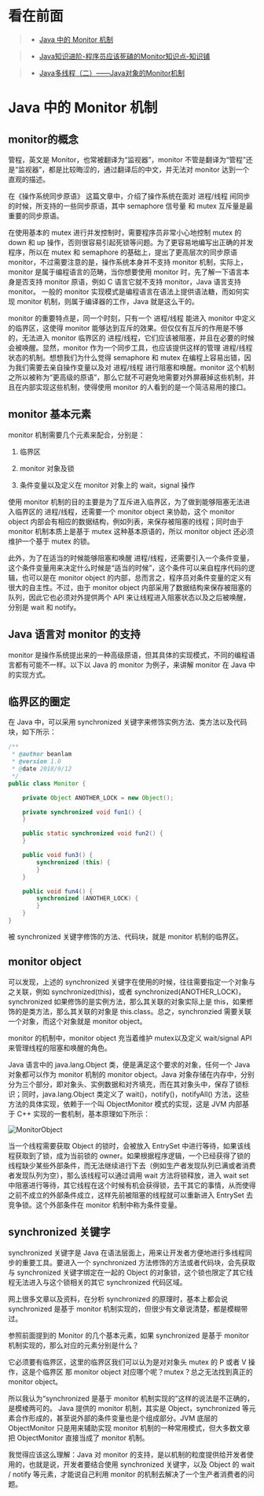 看在前面
====

> * <a href="https://www.jianshu.com/p/7f8a873d479c">Java 中的 Monitor 机制</a>

> * <a href="https://baijiahao.baidu.com/s?id=1639857097437674576&wfr=spider&for=pc">Java知识进阶-程序员应该死磕的Monitor知识点-知识铺</a>

> * <a href="https://blog.csdn.net/boyeleven/article/details/81390738">Java多线程（二）——Java对象的Monitor机制</a>

Java 中的 Monitor 机制
====

monitor的概念
------

管程，英文是 Monitor，也常被翻译为“监视器”，monitor 不管是翻译为“管程”还是“监视器”，都是比较晦涩的，通过翻译后的中文，并无法对 monitor 达到一个直观的描述。

在《操作系统同步原语》 这篇文章中，介绍了操作系统在面对 进程/线程 间同步的时候，所支持的一些同步原语，其中 semaphore 信号量 和 mutex 互斥量是最重要的同步原语。

在使用基本的 mutex 进行并发控制时，需要程序员非常小心地控制 mutex 的 down 和 up 操作，否则很容易引起死锁等问题。为了更容易地编写出正确的并发程序，所以在 mutex 和 semaphore 的基础上，提出了更高层次的同步原语 monitor，不过需要注意的是，操作系统本身并不支持 monitor 机制，实际上，monitor 是属于编程语言的范畴，当你想要使用 monitor 时，先了解一下语言本身是否支持 monitor 原语，例如 C 语言它就不支持 monitor，Java 语言支持 monitor。
一般的 monitor 实现模式是编程语言在语法上提供语法糖，而如何实现 monitor 机制，则属于编译器的工作，Java 就是这么干的。

monitor 的重要特点是，同一个时刻，只有一个 进程/线程 能进入 monitor 中定义的临界区，这使得 monitor 能够达到互斥的效果。但仅仅有互斥的作用是不够的，无法进入 monitor 临界区的 进程/线程，它们应该被阻塞，并且在必要的时候会被唤醒。显然，monitor 作为一个同步工具，也应该提供这样的管理 进程/线程 状态的机制。想想我们为什么觉得 semaphore 和 mutex 在编程上容易出错，因为我们需要去亲自操作变量以及对 进程/线程 进行阻塞和唤醒。monitor 这个机制之所以被称为“更高级的原语”，那么它就不可避免地需要对外屏蔽掉这些机制，并且在内部实现这些机制，使得使用 monitor 的人看到的是一个简洁易用的接口。

monitor 基本元素
------

monitor 机制需要几个元素来配合，分别是：

1. 临界区

2. monitor 对象及锁

3. 条件变量以及定义在 monitor 对象上的 wait，signal 操作

使用 monitor 机制的目的主要是为了互斥进入临界区，为了做到能够阻塞无法进入临界区的 进程/线程，还需要一个 monitor object 来协助，这个 monitor object 内部会有相应的数据结构，例如列表，来保存被阻塞的线程；同时由于 monitor 机制本质上是基于 mutex 这种基本原语的，所以 monitor object 还必须维护一个基于 mutex 的锁。

此外，为了在适当的时候能够阻塞和唤醒 进程/线程，还需要引入一个条件变量，这个条件变量用来决定什么时候是“适当的时候”，这个条件可以来自程序代码的逻辑，也可以是在 monitor object 的内部，总而言之，程序员对条件变量的定义有很大的自主性。不过，由于 monitor object 内部采用了数据结构来保存被阻塞的队列，因此它也必须对外提供两个 API 来让线程进入阻塞状态以及之后被唤醒，分别是 wait 和 notify。

Java 语言对 monitor 的支持
------

monitor 是操作系统提出来的一种高级原语，但其具体的实现模式，不同的编程语言都有可能不一样。以下以 Java 的 monitor 为例子，来讲解 monitor 在 Java 中的实现方式。

临界区的圈定
------

在 Java 中，可以采用 synchronized 关键字来修饰实例方法、类方法以及代码块，如下所示：

```java
/**
 * @author beanlam
 * @version 1.0
 * @date 2018/9/12
 */
public class Monitor {

    private Object ANOTHER_LOCK = new Object();

    private synchronized void fun1() {
    }

    public static synchronized void fun2() {
    }

    public void fun3() {
        synchronized (this) {
        }
    }

    public void fun4() {
        synchronized (ANOTHER_LOCK) {
        }
    }
}
```
被 synchronized 关键字修饰的方法、代码块，就是 monitor 机制的临界区。

monitor object
------

可以发现，上述的 synchronized 关键字在使用的时候，往往需要指定一个对象与之关联，例如 synchronized(this)，或者 synchronized(ANOTHER_LOCK)，synchronized 如果修饰的是实例方法，那么其关联的对象实际上是 this，如果修饰的是类方法，那么其关联的对象是 this.class。总之，synchronzied 需要关联一个对象，而这个对象就是 monitor object。

monitor 的机制中，monitor object 充当着维护 mutex以及定义 wait/signal API 来管理线程的阻塞和唤醒的角色。

Java 语言中的 java.lang.Object 类，便是满足这个要求的对象，任何一个 Java 对象都可以作为 monitor 机制的 monitor object。Java 对象存储在内存中，分别分为三个部分，即对象头、实例数据和对齐填充，而在其对象头中，保存了锁标识；同时，java.lang.Object 类定义了 wait()，notify()，notifyAll() 方法，这些方法的具体实现，依赖于一个叫 ObjectMonitor 模式的实现，这是 JVM 内部基于 C++ 实现的一套机制，基本原理如下所示：

![MonitorObject]()

当一个线程需要获取 Object 的锁时，会被放入 EntrySet 中进行等待，如果该线程获取到了锁，成为当前锁的 owner。如果根据程序逻辑，一个已经获得了锁的线程缺少某些外部条件，而无法继续进行下去（例如生产者发现队列已满或者消费者发现队列为空），那么该线程可以通过调用 wait 方法将锁释放，进入 wait set 中阻塞进行等待，其它线程在这个时候有机会获得锁，去干其它的事情，从而使得之前不成立的外部条件成立，这样先前被阻塞的线程就可以重新进入 EntrySet 去竞争锁。这个外部条件在 monitor 机制中称为条件变量。

synchronized 关键字
------

synchronized 关键字是 Java 在语法层面上，用来让开发者方便地进行多线程同步的重要工具。要进入一个 synchronized 方法修饰的方法或者代码块，会先获取与 synchronized 关键字绑定在一起的 Object 的对象锁，这个锁也限定了其它线程无法进入与这个锁相关的其它 synchronized 代码区域。

网上很多文章以及资料，在分析 synchronized 的原理时，基本上都会说 synchronized 是基于 monitor 机制实现的，但很少有文章说清楚，都是模糊带过。

参照前面提到的 Monitor 的几个基本元素，如果 synchronized 是基于 monitor 机制实现的，那么对应的元素分别是什么？

它必须要有临界区，这里的临界区我们可以认为是对对象头 mutex 的 P 或者 V 操作，这是个临界区
那 monitor object 对应哪个呢？mutex？总之无法找到真正的 monitor object。

所以我认为“synchronized 是基于 monitor 机制实现的”这样的说法是不正确的，是模棱两可的。
Java 提供的 monitor 机制，其实是 Object，synchronized 等元素合作形成的，甚至说外部的条件变量也是个组成部分。JVM 底层的 ObjectMonitor 只是用来辅助实现 monitor 机制的一种常用模式，但大多数文章把 ObjectMonitor 直接当成了 monitor 机制。

我觉得应该这么理解：Java 对 monitor 的支持，是以机制的粒度提供给开发者使用的，也就是说，开发者要结合使用 synchronized 关键字，以及 Object 的 wait / notify 等元素，才能说自己利用 monitor 的机制去解决了一个生产者消费者的问题。
